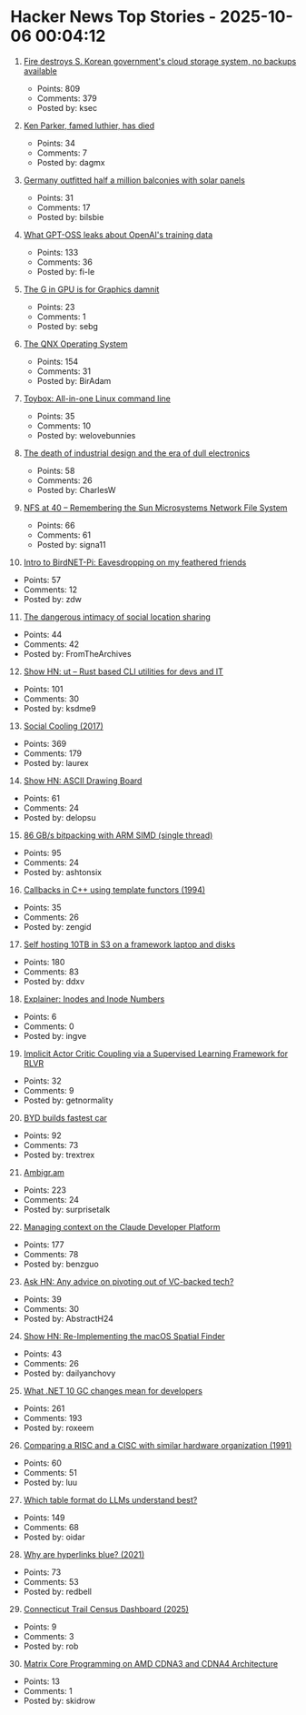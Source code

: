 # Hacker News Top Stories - 2025-10-06 00:04:12

1. [Fire destroys S. Korean government's cloud storage system, no backups available](https://koreajoongangdaily.joins.com/news/2025-10-01/national/socialAffairs/NIRS-fire-destroys-governments-cloud-storage-system-no-backups-available/2412936)
   - Points: 809
   - Comments: 379
   - Posted by: ksec

2. [Ken Parker, famed luthier, has died](https://kenparkerarchtops.com)
   - Points: 34
   - Comments: 7
   - Posted by: dagmx

3. [Germany outfitted half a million balconies with solar panels](https://grist.org/buildings/how-germany-outfitted-half-a-million-balconies-with-solar-panels/)
   - Points: 31
   - Comments: 17
   - Posted by: bilsbie

4. [What GPT-OSS leaks about OpenAI's training data](https://fi-le.net/oss/)
   - Points: 133
   - Comments: 36
   - Posted by: fi-le

5. [The G in GPU is for Graphics damnit](https://ut21.github.io/blog/triton.html)
   - Points: 23
   - Comments: 1
   - Posted by: sebg

6. [The QNX Operating System](https://www.abortretry.fail/p/the-qnx-operating-system)
   - Points: 154
   - Comments: 31
   - Posted by: BirAdam

7. [Toybox: All-in-one Linux command line](https://github.com/landley/toybox)
   - Points: 35
   - Comments: 10
   - Posted by: welovebunnies

8. [The death of industrial design and the era of dull electronics](https://hackaday.com/2025/07/23/the-death-of-industrial-design-and-the-era-of-dull-electronics/)
   - Points: 58
   - Comments: 26
   - Posted by: CharlesW

9. [NFS at 40 – Remembering the Sun Microsystems Network File System](https://nfs40.online/)
   - Points: 66
   - Comments: 61
   - Posted by: signa11

10. [Intro to BirdNET-Pi: Eavesdropping on my feathered friends](https://hannahilea.com/blog/birdnet-intro/)
   - Points: 57
   - Comments: 12
   - Posted by: zdw

11. [The dangerous intimacy of social location sharing](https://joinreboot.org/p/lighthouses-in-the-sky)
   - Points: 44
   - Comments: 42
   - Posted by: FromTheArchives

12. [Show HN: ut – Rust based CLI utilities for devs and IT](https://github.com/ksdme/ut)
   - Points: 101
   - Comments: 30
   - Posted by: ksdme9

13. [Social Cooling (2017)](https://www.socialcooling.com/)
   - Points: 369
   - Comments: 179
   - Posted by: laurex

14. [Show HN: ASCII Drawing Board](https://www.delopsu.com/draw.html)
   - Points: 61
   - Comments: 24
   - Posted by: delopsu

15. [86 GB/s bitpacking with ARM SIMD (single thread)](https://github.com/ashtonsix/perf-portfolio/tree/main/bytepack)
   - Points: 95
   - Comments: 24
   - Posted by: ashtonsix

16. [Callbacks in C++ using template functors (1994)](http://www.tutok.sk/fastgl/callback.html)
   - Points: 35
   - Comments: 26
   - Posted by: zengid

17. [Self hosting 10TB in S3 on a framework laptop and disks](https://jamesoclaire.com/2025/10/05/self-hosting-10tb-in-s3-on-a-framework-laptop-disks/)
   - Points: 180
   - Comments: 83
   - Posted by: ddxv

18. [Explainer: Inodes and Inode Numbers](https://eclecticlight.co/2025/10/04/explainer-inodes-and-inode-numbers/)
   - Points: 6
   - Comments: 0
   - Posted by: ingve

19. [Implicit Actor Critic Coupling via a Supervised Learning Framework for RLVR](https://arxiv.org/abs/2509.02522)
   - Points: 32
   - Comments: 9
   - Posted by: getnormality

20. [BYD builds fastest car](https://www.autotrader.co.uk/content/news/byd-builds-world-s-fastest-car)
   - Points: 92
   - Comments: 73
   - Posted by: trextrex

21. [Ambigr.am](https://ambigr.am/hall-of-fame)
   - Points: 223
   - Comments: 24
   - Posted by: surprisetalk

22. [Managing context on the Claude Developer Platform](https://www.anthropic.com/news/context-management)
   - Points: 177
   - Comments: 78
   - Posted by: benzguo

23. [Ask HN: Any advice on pivoting out of VC-backed tech?](undefined)
   - Points: 39
   - Comments: 30
   - Posted by: AbstractH24

24. [Show HN: Re-Implementing the macOS Spatial Finder](https://github.com/everydayanchovies/SpatialFinder)
   - Points: 43
   - Comments: 26
   - Posted by: dailyanchovy

25. [What .NET 10 GC changes mean for developers](https://roxeem.com/2025/09/30/what-net-10-gc-changes-mean-for-developers/)
   - Points: 261
   - Comments: 193
   - Posted by: roxeem

26. [Comparing a RISC and a CISC with similar hardware organization (1991)](https://dl.acm.org/doi/pdf/10.1145/106972.107003)
   - Points: 60
   - Comments: 51
   - Posted by: luu

27. [Which table format do LLMs understand best?](https://www.improvingagents.com/blog/best-input-data-format-for-llms)
   - Points: 149
   - Comments: 68
   - Posted by: oidar

28. [Why are hyperlinks blue? (2021)](https://blog.mozilla.org/en/internet-culture/deep-dives/why-are-hyperlinks-blue/)
   - Points: 73
   - Comments: 53
   - Posted by: redbell

29. [Connecticut Trail Census Dashboard (2025)](https://experience.arcgis.com/experience/04f19d6c0a634a188cad8bbf7e8475ba/page/Page-1?draft=true&views=-2025)
   - Points: 9
   - Comments: 3
   - Posted by: rob

30. [Matrix Core Programming on AMD CDNA3 and CDNA4 Architecture](https://salykova.github.io/matrix-cores-cdna)
   - Points: 13
   - Comments: 1
   - Posted by: skidrow

